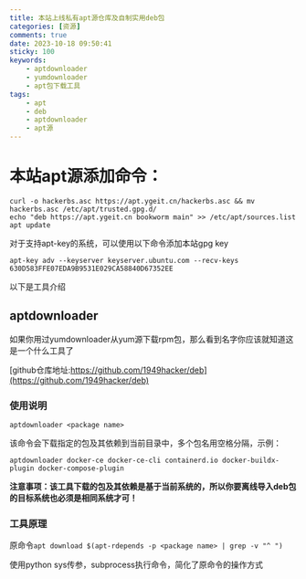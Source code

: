 ```yaml
---
title: 本站上线私有apt源仓库及自制实用deb包
categories: [资源]
comments: true
date: 2023-10-18 09:50:41
sticky: 100
keywords:
    - aptdownloader
    - yumdownloader
    - apt包下载工具
tags:
    - apt
    - deb
    - aptdownloader
    - apt源
---
```

# 本站apt源添加命令：

```shell
curl -o hackerbs.asc https://apt.ygeit.cn/hackerbs.asc && mv hackerbs.asc /etc/apt/trusted.gpg.d/
echo "deb https://apt.ygeit.cn bookworm main" >> /etc/apt/sources.list
apt update
```

对于支持apt-key的系统，可以使用以下命令添加本站gpg key

```shell
apt-key adv --keyserver keyserver.ubuntu.com --recv-keys 630D583FFE07EDA9B9531E029CA58840D67352EE
```

以下是工具介绍

<!-- more -->

## aptdownloader

如果你用过yumdownloader从yum源下载rpm包，那么看到名字你应该就知道这是一个什么工具了

[github仓库地址:https://github.com/1949hacker/deb](https://github.com/1949hacker/deb)

### 使用说明

`aptdownloader <package name>`

该命令会下载指定的包及其依赖到当前目录中，多个包名用空格分隔，示例：

`aptdownloader docker-ce docker-ce-cli containerd.io docker-buildx-plugin docker-compose-plugin`

**注意事项：该工具下载的包及其依赖是基于当前系统的，所以你要离线导入deb包的目标系统也必须是相同系统才可！**

### 工具原理

原命令`apt download $(apt-rdepends -p <package name> | grep -v "^ ")`

使用python sys传参，subprocess执行命令，简化了原命令的操作方式